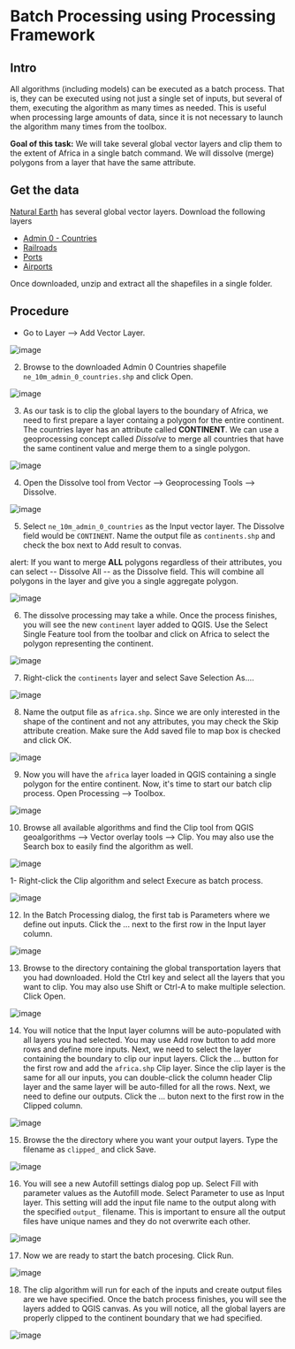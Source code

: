 Batch Processing using Processing Framework
===========================================

Intro
----

All algorithms (including models) can be executed as a batch process. That is, they can be executed using not just a single set of inputs, but several of them, executing the algorithm as many times as needed. This is useful when processing large amounts of data, since it is not necessary to launch the algorithm many times from the toolbox.
 
**Goal of this task:** We will take several global vector layers and clip them to the extent of Africa in a single batch command. We will dissolve (merge) polygons from a layer that have the same attribute.

Get the data
------------

[Natural Earth](http://naturalearthdata.com) has several global vector layers. Download the following layers

-   [Admin 0 - Countries](http://www.naturalearthdata.com/http//www.naturalearthdata.com/download/10m/cultural/ne_10m_admin_0_countries.zip)
-   [Railroads](http://www.naturalearthdata.com/http//www.naturalearthdata.com/download/10m/cultural/ne_10m_railroads.zip)
-   [Ports](http://www.naturalearthdata.com/http//www.naturalearthdata.com/download/10m/cultural/ne_10m_ports.zip)
-   [Airports](http://www.naturalearthdata.com/http//www.naturalearthdata.com/download/10m/cultural/ne_10m_airports.zip)

Once downloaded, unzip and extract all the shapefiles in a single
folder.

Procedure
---------

-  Go to Layer --&gt; Add Vector Layer.

![image](../static/batch_processing/images/1.png)

2.  Browse to the downloaded Admin 0 Countries shapefile
    `ne_10m_admin_0_countries.shp` and click Open.

![image](../static/batch_processing/images/2.png)

3.  As our task is to clip the global layers to the boundary of Africa,
    we need to first prepare a layer containg a polygon for the
    entire continent. The countries layer has an attribute called
    **CONTINENT**. We can use a geoprocessing concept called *Dissolve*
    to merge all countries that have the same continent value and merge
    them to a single polygon.

![image](../static/batch_processing/images/3.png)

4.  Open the Dissolve tool from Vector --&gt; Geoprocessing Tools
    --&gt; Dissolve.

![image](../static/batch_processing/images/4.png)

5.  Select `ne_10m_admin_0_countries` as the Input vector layer. The
    Dissolve field would be `CONTINENT`. Name the output file as
    `continents.shp` and check the box next to Add result to convas.

alert: If you want to merge **ALL** polygons regardless of their attributes,
you can select -- Dissolve All -- as the Dissolve field. This will
combine all polygons in the layer and give you a single aggregate
polygon.


![image](../static/batch_processing/images/5.png)

6.  The dissolve processing may take a while. Once the process finishes,
    you will see the new `continent` layer added to QGIS. Use the Select
    Single Feature tool from the toolbar and click on Africa to select
    the polygon representing the continent.

![image](../static/batch_processing/images/6.png)

7.  Right-click the `continents` layer and select Save Selection As....

![image](../static/batch_processing/images/7.png)

8.  Name the output file as `africa.shp`. Since we are only interested
    in the shape of the continent and not any attributes, you may check
    the Skip attribute creation. Make sure the Add saved file to map box
    is checked and click OK.

![image](../static/batch_processing/images/8.png)

9.  Now you will have the `africa` layer loaded in QGIS containing a
    single polygon for the entire continent. Now, it's time to start our
    batch clip process. Open Processing --&gt; Toolbox.

![image](../static/batch_processing/images/9.png)

10. Browse all available algorithms and find the Clip tool from QGIS
    geoalgorithms --&gt; Vector overlay tools --&gt; Clip. You may also
    use the Search box to easily find the algorithm as well.

![image](../static/batch_processing/images/10.png)

1- Right-click the Clip algorithm and select Execure as batch process.

![image](../static/batch_processing/images/11.png)

12. In the Batch Processing dialog, the first tab is Parameters where we
    define out inputs. Click the ... next to the first row in the Input
    layer column.

![image](../static/batch_processing/images/12.png)

13. Browse to the directory containing the global transportation layers
    that you had downloaded. Hold the Ctrl key and select all the layers
    that you want to clip. You may also use Shift or Ctrl-A to make
    multiple selection. Click Open.

![image](../static/batch_processing/images/13.png)

14. You will notice that the Input layer columns will be auto-populated
    with all layers you had selected. You may use Add row button to add
    more rows and define more inputs. Next, we need to select the layer
    containing the boundary to clip our input layers. Click the ...
    button for the first row and add the `africa.shp` Clip layer. Since
    the clip layer is the same for all our inputs, you can double-click
    the column header Clip layer and the same layer will be auto-filled
    for all the rows. Next, we need to define our outputs. Click the ...
    buton next to the first row in the Clipped column.

![image](../static/batch_processing/images/14.png)

15. Browse the the directory where you want your output layers. Type the
    filename as `clipped_` and click Save.

![image](../static/batch_processing/images/15.png)

16. You will see a new Autofill settings dialog pop up. Select Fill with
    parameter values as the Autofill mode. Select Parameter to use as
    Input layer. This setting will add the input file name to the output
    along with the specified `output_` filename. This is important to
    ensure all the output files have unique names and they do not
    overwrite each other.

![image](../static/batch_processing/images/16.png)

17. Now we are ready to start the batch procesing. Click Run.

![image](../static/batch_processing/images/17.png)

18. The clip algorithm will run for each of the inputs and create output
    files are we have specified. Once the batch process finishes, you
    will see the layers added to QGIS canvas. As you will notice, all
    the global layers are properly clipped to the continent boundary
    that we had specified.

![image](../static/batch_processing/images/18.png)
